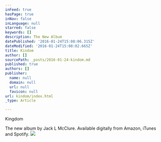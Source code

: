 ```yaml
---
inFeed: true
hasPage: true
inNav: false
inLanguage: null
starred: false
keywords: []
description: The New Album
datePublished: '2016-01-24T15:08:06.315Z'
dateModified: '2016-01-24T15:08:02.665Z'
title: Kindom
author: []
sourcePath: _posts/2016-01-24-kindom.md
published: true
authors: []
publisher:
  name: null
  domain: null
  url: null
  favicon: null
url: kindom/index.html
_type: Article

---
```

Kingdom

The new album by Jack L McClure. Available digitally from Amazon, iTunes and Spotify.
![](https://s3-us-west-2.amazonaws.com/the-grid-img/p/650f12ef57b8d8fca23b71c9fc84569b847dd6df.jpg)